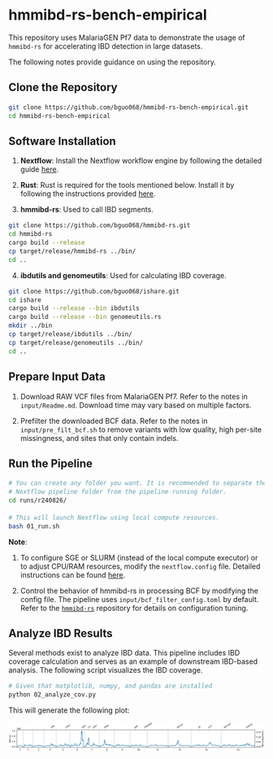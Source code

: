 # hmmibd-rs-bench-empirical

This repository uses MalariaGEN Pf7 data to demonstrate the usage of `hmmibd-rs`
for accelerating IBD detection in large datasets.

The following notes provide guidance on using the repository.

## Clone the Repository
```sh
git clone https://github.com/bguo068/hmmibd-rs-bench-empirical.git
cd hmmibd-rs-bench-empirical  
```

## Software Installation

1. **Nextflow**: Install the Nextflow workflow engine by following the detailed
guide [here](https://www.nextflow.io/docs/latest/install.html).

2. **Rust**: Rust is required for the tools mentioned below. Install it by
following the instructions provided [here](https://www.rust-lang.org/tools/install).

3. **hmmibd-rs**: Used to call IBD segments.

```sh
git clone https://github.com/bguo068/hmmibd-rs.git
cd hmmibd-rs
cargo build --release
cp target/release/hmmibd-rs ../bin/
cd ..
```

4. **ibdutils and genomeutils**: Used for calculating IBD coverage.

```sh
git clone https://github.com/bguo068/ishare.git
cd ishare
cargo build --release --bin ibdutils
cargo build --release --bin genomeutils.rs
mkdir ../bin
cp target/release/ibdutils ../bin/
cp target/release/genomeutils ../bin/
cd ..
```

## Prepare Input Data
1. Download RAW VCF files from MalariaGEN Pf7. Refer to the notes in 
`input/Readme.md`. Download time may vary based on multiple factors.

2. Prefilter the downloaded BCF data. Refer to the notes in 
`input/pre_filt_bcf.sh` to remove variants with low quality, 
high per-site missingness, and sites that only contain indels.

## Run the Pipeline
```sh
# You can create any folder you want. It is recommended to separate the
# Nextflow pipeline folder from the pipeline running folder.
cd runs/r240826/

# This will launch Nextflow using local compute resources.
bash 01_run.sh
```

**Note**:

1. To configure SGE or SLURM (instead of the local compute executor) or to adjust CPU/RAM resources, modify the `nextflow.config` file. Detailed instructions can be found [here](https://www.nextflow.io/docs/latest/executor.html#sge).

2. Control the behavior of hmmibd-rs in processing BCF by modifying the config file. The pipeline uses `input/bcf_filter_config.toml` by default. Refer to the [`hmmibd-rs`](https://github.com/bguo068/hmmibd-rs.git) repository for details on configuration tuning.

## Analyze IBD Results

Several methods exist to analyze IBD data. This pipeline includes IBD coverage
calculation and serves as an example of downstream IBD-based analysis. The
following script visualizes the IBD coverage.

```sh
# Given that matplotlib, numpy, and pandas are installed
python 02_analyze_cov.py
```
This will generate the following plot:

![](runs/r240826/plot_ibdcov.png)
